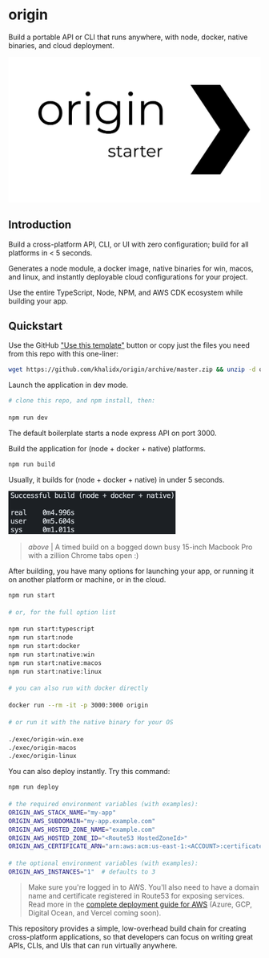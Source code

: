# origin

Build a portable API or CLI that runs anywhere, with node, docker, native binaries, and cloud deployment.

![Origin logo](./logo.png)

## Introduction

Build a cross-platform API, CLI, or UI with zero configuration; build for all platforms in < 5 seconds.

Generates a node module, a docker image, native binaries for win, macos, and linux, and instantly 
deployable cloud configurations for your project.

Use the entire TypeScript, Node, NPM, and AWS CDK ecosystem while building your app.

## Quickstart

Use the GitHub ["Use this template"](https://github.com/khalidx/origin/generate) button or copy just the files you need from this repo with this one-liner:

```bash
wget https://github.com/khalidx/origin/archive/master.zip && unzip -d origin/ master.zip && rm master.zip
```

Launch the application in dev mode.

```bash
# clone this repo, and npm install, then:

npm run dev
```

The default boilerplate starts a node express API on port 3000.

Build the application for (node + docker + native) platforms.

```bash
npm run build
```

Usually, it builds for (node + docker + native) in under 5 seconds. 

![Screenshot of a timed build](./time.png)

> *above* | A timed build on a bogged down busy 15-inch Macbook Pro with a zillion Chrome tabs open :)

After building, you have many options for launching your app, or
running it on another platform or machine, or in the cloud.

```bash
npm run start

# or, for the full option list

npm run start:typescript
npm run start:node
npm run start:docker
npm run start:native:win
npm run start:native:macos
npm run start:native:linux

# you can also run with docker directly

docker run --rm -it -p 3000:3000 origin

# or run it with the native binary for your OS

./exec/origin-win.exe
./exec/origin-macos
./exec/origin-linux
```

You can also deploy instantly. Try this command:

```bash
npm run deploy

# the required environment variables (with examples):
ORIGIN_AWS_STACK_NAME="my-app"
ORIGIN_AWS_SUBDOMAIN="my-app.example.com"
ORIGIN_AWS_HOSTED_ZONE_NAME="example.com"
ORIGIN_AWS_HOSTED_ZONE_ID="<Route53 HostedZoneId>"
ORIGIN_AWS_CERTIFICATE_ARN="arn:aws:acm:us-east-1:<ACCOUNT>:certificate/<ID>"

# the optional environment variables (with examples):
ORIGIN_AWS_INSTANCES="1"  # defaults to 3
```

> Make sure you're logged in to AWS.
> You'll also need to have a domain name and certificate
> registered in Route53 for exposing services. Read more in
> the [complete deployment guide for AWS](./aws.md)
> (Azure, GCP, Digital Ocean, and Vercel coming soon).

This repository provides a simple, low-overhead build chain for
creating cross-platform applications, so that developers can focus
on writing great APIs, CLIs, and UIs that can run virtually anywhere.
